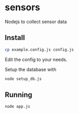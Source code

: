 # sensors
Nodejs to collect sensor data

## Install
```sh
cp example.config.js config.js
```
Edit the config to your needs.

Setup the database with

```sh
node setup_db.js
```

## Running
```sh
node app.js
```
